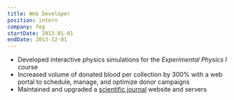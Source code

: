 ```yaml
---
title: Web Developer
position: intern
company: feg
startDate: 2013-01-01
endDate: 2013-12-01
---
```

- Developed interactive physics simulations for the *Experimental Physics I* course
- Increased volume of donated blood per collection by 300% with a web portal to schedule, manage, and optimize donor campaigns
- Maintained and upgraded a [scientific journal](https://www.highdilution.org/index.php/ijhdr) website and servers